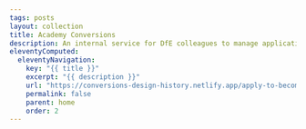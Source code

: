 ```yaml
---
tags: posts
layout: collection
title: Academy Conversions
description: An internal service for DfE colleagues to manage applications from schools applying to become academies.
eleventyComputed:
  eleventyNavigation:
    key: "{{ title }}"
    excerpt: "{{ description }}"
    url: "https://conversions-design-history.netlify.app/apply-to-become-academy/"
    permalink: false
    parent: home
    order: 2
---
```


